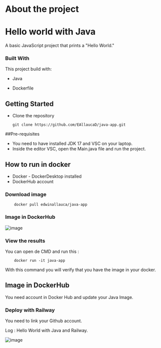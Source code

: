 # About the project

# Hello world with Java

A basic JavaScript project that prints a "Hello World."
### Built With

This project build with:
 * Java
 
 * Dockerfile


## Getting Started
* Clone the repository

    ```
    git clone https://github.com/EAllaucaD/java-app.git
    ```


##Pre-requisites

* You need to have installed JDK 17 and VSC on your laptop.
* Inside the editor VSC, open the Main.java file and run the project.



## How to run in docker

* Docker - DockerDesktop installed
* DockerHub account

### Download image
```
    docker pull edwinallauca/java-app
```
### Image in DockerHub

![image](https://github.com/user-attachments/assets/b355007c-5107-4302-b36f-32f1d6db5e48)

### View the results
You can open de CMD and run this :
```
    docker run -it java-app
```
With this command you will verify that you have the image in your docker.

## Image in DockerHub

You need account in Docker Hub and update your Java Image.


### Deploy with Railway
You need to link your Github account.

Log : Hello World with Java and Railway.

![image](https://github.com/user-attachments/assets/4e10a118-9a84-4bcb-a458-1a524bb20fcb)